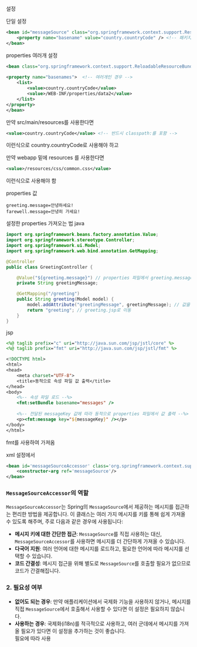

설정

단일 설정
```xml
<bean id="messageSource" class="org.springframework.context.support.ResourceBundleMessageSource">  
    <property name="basename" value="country.countryCode" /> <!-- 패키지 경로 포함 -->  
</bean>
```

properties 여러개 설정

```xml
<bean class="org.springframework.context.support.ReloadableResourceBundleMessageSource" id="messageSource">  
  
<property name="basenames">  <!-- 여러개인 경우 -->  
    <list>  
        <value>country.countryCode</value>
        <value>/WEB-INF/properties/data2</value>  
    </list>  
</property>  
</bean>
```






만약 src/main/resources를 사용한다면 
```xml
<value>country.countryCode</value> <!-- 반드시 classpath:를 포함 -->
```
이런식으로 country.countryCode로 사용해야 하고


만약 webapp 밑에 resources 를 사용한다면 
```xml
<value>/resources/css/common.css</value>
```
이런식으로 사용해야 함


properties 값
```properties
greeting.message=안녕하세요!
farewell.message=안녕히 가세요!
```

설정한 properties 가져오는 법 java

```java
import org.springframework.beans.factory.annotation.Value;
import org.springframework.stereotype.Controller;
import org.springframework.ui.Model;
import org.springframework.web.bind.annotation.GetMapping;

@Controller
public class GreetingController {

    @Value("${greeting.message}") // properties 파일에서 greeting.message 값을 가져옵니다.
    private String greetingMessage;

    @GetMapping("/greeting")
    public String greeting(Model model) {
        model.addAttribute("greetingMessage", greetingMessage); // 값을 모델에 추가
        return "greeting"; // greeting.jsp로 이동
    }
}

```


jsp

```jsp
<%@ taglib prefix="c" uri="http://java.sun.com/jsp/jstl/core" %>
<%@ taglib prefix="fmt" uri="http://java.sun.com/jsp/jstl/fmt" %>

<!DOCTYPE html>
<html>
<head>
    <meta charset="UTF-8">
    <title>동적으로 속성 파일 값 출력</title>
</head>
<body>
    <%-- 속성 파일 로드 --%>
    <fmt:setBundle basename="messages" />
    
    <%-- 전달된 messageKey 값에 따라 동적으로 properties 파일에서 값 출력 --%>
    <p><fmt:message key="${messageKey}" /></p>
</body>
</html>

```

fmt를 사용하여 가져옴




xml 설정에서 

```xml
<bean id='messageSourceAccessor' class='org.springframework.context.support.MessageSourceAccessor'>  
    <constructor-arg ref='messageSource'/>  
</bean>
```

### `MessageSourceAccessor`의 역할

`MessageSourceAccessor`는 Spring의 `MessageSource`에서 제공하는 메시지를 접근하는 편리한 방법을 제공합니다. 이 클래스는 여러 가지 메시지를 키를 통해 쉽게 가져올 수 있도록 해주며, 주로 다음과 같은 경우에 사용됩니다:

- **메시지 키에 대한 간단한 접근**: `MessageSource`를 직접 사용하는 대신, `MessageSourceAccessor`를 사용하면 메시지를 더 간단하게 가져올 수 있습니다.
- **다국어 지원**: 여러 언어에 대한 메시지를 로드하고, 필요한 언어에 따라 메시지를 선택할 수 있습니다.
- **코드 간결성**: 메시지 접근을 위해 별도로 `MessageSource`를 호출할 필요가 없으므로 코드가 간결해집니다.

### 2. 필요성 여부

- **없어도 되는 경우**: 만약 애플리케이션에서 국제화 기능을 사용하지 않거나, 메시지를 직접 `MessageSource`에서 호출해서 사용할 수 있다면 이 설정은 필요하지 않습니다.
- **사용하는 경우**: 국제화(i18n)를 적극적으로 사용하고, 여러 군데에서 메시지를 가져올 필요가 있다면 이 설정을 추가하는 것이 좋습니다.
\
필요에 따라 사용
